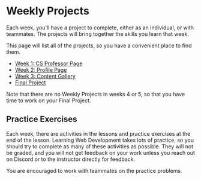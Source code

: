 # Weekly Projects

Each week, you'll have a project to complete, either as an individual, or with
teammates. The projects will bring together the skills you learn that week.

This page will list all of the projects, so you have a convenient place to find them.

<!-- WEEKLY TODO: Uncomment the upcoming week's project -->

* [Week 1: CS Professor Page](lessons/foundations/project.md)
* [Week 2: Profile Page](lessons/web-design/project.md)
* [Week 3: Content Gallery](lessons/action-and-interaction/project.md)
* [Final Project](./final-project.md)

Note that there are no Weekly Projects in weeks 4 or 5, so that you have time to
work on your Final Project.

## Practice Exercises

Each week, there are activities in the lessons and practice exercises at the end
of the lesson. Learning Web Development takes lots of practice, so you should
try to complete as many of these activities as possible. They will not be
graded, and you will not get feedback on your work unless you reach out on
Discord or to the instructor directly for feedback.

You are encouraged to work with teammates on the practice problems.